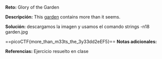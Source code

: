 **Reto:**  Glory of the Garden

**Descripción:**
This [garden](https://jupiter.challenges.picoctf.org/static/4153422e18d40363e7ffc7e15a108683/garden.jpg) contains more than it seems.

**Solución:**
descargamos la imagen y
usamos el comando 
strings -n18 garden.jpg

==picoCTF{more_than_m33ts_the_3y33dd2eEF5}==
**Notas adicionales:**

**Referencias:** 
Ejercicio resuelto en clase 